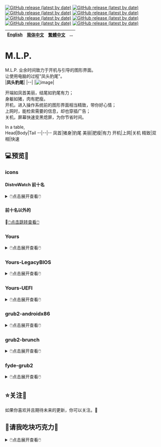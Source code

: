 [![GitHub release (latest by date)](https://img.shields.io/github/v/release/M-L-P/icons?label=icons)](https://github.com/M-L-P/icons)
[![GitHub release (latest by date)](https://img.shields.io/github/v/release/M-L-P/Yours?label=Yours)](https://github.com/M-L-P/rEFInd-theme-Yours)
[![GitHub release (latest by date)](https://img.shields.io/github/v/release/M-L-P/Yours-LegacyBIOS?label=Yours-LegacyBIOS)](https://github.com/M-L-P/Yours-LegacyBIOS)
[![GitHub release (latest by date)](https://img.shields.io/github/v/release/M-L-P/Yours-UEFI?label=Yours-UEFI)](https://github.com/M-L-P/Yours-UEFI)
[![GitHub release (latest by date)](https://img.shields.io/github/v/release/M-L-P/grub2-androidx86?label=grub2-androidx86)](https://github.com/M-L-P/grub2-androidx86)
[![GitHub release (latest by date)](https://img.shields.io/github/v/release/M-L-P/grub2-brunch?label=grub2-brunch)](https://github.com/M-L-P/grub2-brunch)
[![GitHub release (latest by date)](https://img.shields.io/github/v/release/M-L-P/grub2-fyde?label=grub2-fyde)](https://github.com/M-L-P/grub2-fyde)
[![GitHub release (latest by date)](https://img.shields.io/github/v/release/M-L-P/theme-ventoy?label=theme-ventoy)](https://github.com/M-L-P/theme-ventoy)

[English](https://github.com/M-L-P/.github/blob/main/profile/README.md)|[简体中文](https://github.com/M-L-P/.github/blob/main/profile/README-自述文件.md)|[繁體中文](https://github.com/M-L-P/.github/blob/main/profile/README-繁體中文.md)|...
--|--|--|--

# M.L.P.
M.L.P. 业余时间致力于开机与引导的图形界面。<br/>
让使用电脑的过程"凤头豹尾"。<br/>
|__凤头豹尾__|
|--|
|![image](https://github.com/M-L-P/.github/assets/69227436/cc4bca32-97e5-4a4c-8d08-991112749a1d)|

开端如凤首美丽，结尾如豹尾有力；<br/>
身躯如猪，肉有肥瘦。<br/>
开机，进入操作系统前的图形界面相当精致，带你好心情；<br/>
上网时，能检索需要的信息，却也穿插广告；<br/>
关机，屏幕快速变黑熄屏，为你节省时间。<br/>

In a table,<br/>
Head|Body|Tail
--|--|--
凤首|猪身|豹尾
美丽|肥瘦|有力
开机|上网|关机
精致|双相|快速

## 💻️预览👀
### icons
#### DistroWatch 前十名
<details>
<summary>🖱️点击展开查看🖱️</summary>

排名|发行版|图标
--|--|--
1|MX Linux|<img src="https://raw.githubusercontent.com/M-L-P/Yours/main/Settings/icon/showing/os_MX.png" width="100px">
2|EndeavourOS|<img src="https://raw.githubusercontent.com/M-L-P/Yours/main/Settings/icon/showing/os_EndeavourOS.png" width="100px">
3|Mint|<img src="https://raw.githubusercontent.com/M-L-P/Yours/main/Settings/icon/showing/os_mint.png" width="100px">
4|Manjaro|<img src="https://raw.githubusercontent.com/M-L-P/Yours/main/Settings/icon/showing/os_manjaro.png" width="100px">
5|Fedora|<img src="https://raw.githubusercontent.com/M-L-P/Yours/main/Settings/icon/showing/os_fedora.png" width="100px">
6|Pop!_OS|<img src="https://raw.githubusercontent.com/M-L-P/Yours/main/Settings/icon/showing/os_pop!.png" width="100px">
7|Ubuntu|<img src="https://raw.githubusercontent.com/M-L-P/Yours/main/Settings/icon/showing/os_ubuntu.png" width="100px">
8|Debian|<img src="https://raw.githubusercontent.com/M-L-P/Yours/main/Settings/icon/showing/os_debian.png" width="100px">
9|Lite|<img src="https://raw.githubusercontent.com/M-L-P/Yours/main/Settings/icon/showing/os_lite.png" width="100px">
X|openSUSE|<img src="https://raw.githubusercontent.com/M-L-P/Yours/main/Settings/icon/showing/os_opensuse.png" width="100px">
</details>

#### 前十名以外的
🚩[🖱️点击跳转查看🖱️](https://github.com/M-L-P/icons/blob/main/PNGs/README.md)

### Yours
<details>
<summary>🖱️点击展开查看🖱️</summary>
<img src="https://raw.githubusercontent.com/M-L-P/.github/main/screenshots/Yours/B.big.png">
<img src="https://raw.githubusercontent.com/M-L-P/.github/main/screenshots/Yours/B.small.png">
<img src="https://raw.githubusercontent.com/M-L-P/.github/main/screenshots/Yours/M.big.png">
<img src="https://raw.githubusercontent.com/M-L-P/.github/main/screenshots/Yours/M.small.png">
<img src="https://raw.githubusercontent.com/M-L-P/.github/main/screenshots/Yours/1080p.B.big.png">
<img src="https://raw.githubusercontent.com/M-L-P/.github/main/screenshots/Yours/1080p.B.small.png">
<img src="https://raw.githubusercontent.com/M-L-P/.github/main/screenshots/Yours/1080p.M.big.png">
<img src="https://raw.githubusercontent.com/M-L-P/.github/main/screenshots/Yours/1080p.M.small.png">
</details>

### Yours-LegacyBIOS
<details>
<summary>🖱️点击展开查看🖱️</summary>
<img src="https://raw.githubusercontent.com/M-L-P/.github/main/screenshots/Yours-LegacyBIOS/about.duet.png">
</details>

### Yours-UEFI
<details>
<summary>🖱️点击展开查看🖱️</summary>
<img src="https://raw.githubusercontent.com/M-L-P/.github/main/screenshots/Yours-UEFI/about.real.png">
</details>

### grub2-androidx86
<details>
<summary>🖱️点击展开查看🖱️</summary>

#### 1024x768
<img src="https://raw.githubusercontent.com/M-L-P/.github/main/screenshots/grub2-androidx86/English/English.gif">

#### 1920x1080
<img src="https://raw.githubusercontent.com/M-L-P/.github/main/screenshots/grub2-androidx86/English/0-open.png">
<img src="https://raw.githubusercontent.com/M-L-P/.github/main/screenshots/grub2-androidx86/English/1-lang.png">
<img src="https://raw.githubusercontent.com/M-L-P/.github/main/screenshots/grub2-androidx86/English/2-noti.png">
<img src="https://raw.githubusercontent.com/M-L-P/.github/main/screenshots/grub2-androidx86/English/3-k.png">
<img src="https://raw.githubusercontent.com/M-L-P/.github/main/screenshots/grub2-androidx86/English/4-g.png">
</details>

### grub2-brunch
<details>
<summary>🖱️点击展开查看🖱️</summary>

#### 1024x768
<img src="https://raw.githubusercontent.com/M-L-P/.github/main/screenshots/grub2-brunch/1k.png">
<img src="https://raw.githubusercontent.com/M-L-P/.github/main/screenshots/grub2-brunch/1k-ter.png">

#### 1920x1080
<img src="https://raw.githubusercontent.com/M-L-P/.github/main/screenshots/grub2-brunch/1080p.png">
<img src="https://raw.githubusercontent.com/M-L-P/.github/main/screenshots/grub2-brunch/1080p-ter.png">
</details>

### fyde-grub2
<details>
<summary>🖱️点击展开查看🖱️</summary>

#### 1024x768
<img src="https://raw.githubusercontent.com/M-L-P/.github/main/screenshots/grub2-fyde/light-1k.png">
<img src="https://raw.githubusercontent.com/M-L-P/.github/main/screenshots/grub2-fyde/1k-ter.png">
<img src="https://raw.githubusercontent.com/M-L-P/.github/main/screenshots/grub2-fyde/dark-1k.png">

#### 1920x1080
<img src="https://raw.githubusercontent.com/M-L-P/.github/main/screenshots/grub2-fyde/light.png">
<img src="https://raw.githubusercontent.com/M-L-P/.github/main/screenshots/grub2-fyde/light-ter.png">
<img src="https://raw.githubusercontent.com/M-L-P/.github/main/screenshots/grub2-fyde/dark.png">
</details>

<!--

**Here are some ideas to get you started:**

🙋‍♀️ A short introduction - what is your organization all about?
🌈 Contribution guidelines - how can the community get involved?
👩‍💻 Useful resources - where can the community find your docs? Is there anything else the community should know?
🍿 Fun facts - what does your team eat for breakfast?
🧙 Remember, you can do mighty things with the power of [Markdown](https://docs.github.com/github/writing-on-github/getting-started-with-writing-and-formatting-on-github/basic-writing-and-formatting-syntax)
-->
## ⭐关注🌟
如果你喜欢并且期待未来的更新，你可以关注。💫

## 🧁请我吃块巧克力🍫
<details>
<summary>🖱️点击展开查看🖱️</summary>
我没有父亲；没人给我过生日；没人为我买蛋糕🎂。<br/>
如果你愿意，请我吃块巧克力🍫。<br/>
我需要巧克力🍫帮助我释放内啡肽与多巴胺来缓解痛苦。<br/>
我将会非常感谢您，仙女姐姐🧚‍ 或 玉树豪侠🦸‍♂️。<br/>
<img src="https://github.com/M-L-P/Yours/assets/69227436/f094f056-9420-4dd5-beec-4ccecff20a1e" width="300px"><br/>
<img src="https://github.com/M-L-P/Yours/assets/69227436/8608e193-3c4d-4926-8171-7944e881d95f" width="300px">

[🧚仙女豪侠🦸‍♂️ 名单](https://github.com/M-L-P/.github/blob/main/list/README.md)
</details>